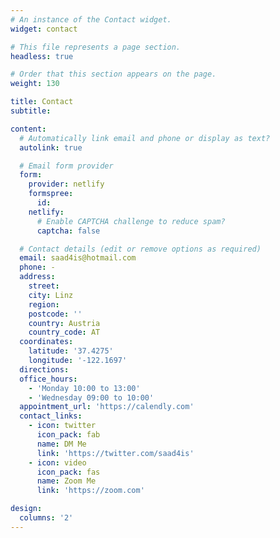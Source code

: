 ```yaml
---
# An instance of the Contact widget.
widget: contact

# This file represents a page section.
headless: true

# Order that this section appears on the page.
weight: 130

title: Contact
subtitle:

content:
  # Automatically link email and phone or display as text?
  autolink: true

  # Email form provider
  form:
    provider: netlify
    formspree:
      id:
    netlify:
      # Enable CAPTCHA challenge to reduce spam?
      captcha: false

  # Contact details (edit or remove options as required)
  email: saad4is@hotmail.com
  phone: -
  address:
    street: 
    city: Linz
    region: 
    postcode: ''
    country: Austria
    country_code: AT
  coordinates:
    latitude: '37.4275'
    longitude: '-122.1697'
  directions: 
  office_hours:
    - 'Monday 10:00 to 13:00'
    - 'Wednesday 09:00 to 10:00'
  appointment_url: 'https://calendly.com'
  contact_links:
    - icon: twitter
      icon_pack: fab
      name: DM Me
      link: 'https://twitter.com/saad4is'
    - icon: video
      icon_pack: fas
      name: Zoom Me
      link: 'https://zoom.com'

design:
  columns: '2'
---
```

